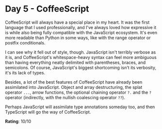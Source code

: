 # Day 5 - CoffeeScript
CoffeeScript will always have a special place in my heart. It was the first language that I used professionally, and I've always loved how expressive it is while also being fully compatible with the JavaScript ecosystem. It's even more readable than Python in some ways, like with the range operator or postfix conditionals.

I can see why it fell out of style, though. JavaScript isn't terribly verbose as it is, and CoffeeScript's whitespace-heavy syntax can feel more ambiguous than having everything neatly delimited with parentheses, braces, and semicolons. Of course, JavaScript's biggest shortcoming isn't its verbosity, it's its lack of types.

Besides, a lot of the best features of CoffeeScript have already been assimilated into JavaScript. Object and array destructuring, the splat operator `...`, arrow functions, the optional chaining operator `?.` and the `?` operator (indirectly, with the nullish coalescing operator `??`).

Perhaps JavaScript will assimilate type annotations someday too, and then TypeScript will go the way of CoffeeScript.


**Rating**: 10/10